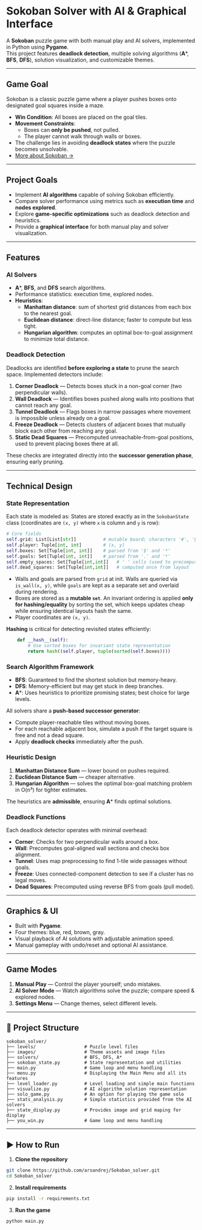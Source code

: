 # Sokoban Solver with AI & Graphical Interface

A **Sokoban** puzzle game with both manual play and AI solvers, implemented in Python using **Pygame**.  
This project features **deadlock detection**, multiple solving algorithms (**A***, **BFS**, **DFS**), solution visualization, and customizable themes.

---

## Game Goal
Sokoban is a classic puzzle game where a player pushes boxes onto designated goal squares inside a maze.
- **Win Condition**: All boxes are placed on the goal tiles.
- **Movement Constraints**:
  - Boxes can **only be pushed**, not pulled.
  - The player cannot walk through walls or boxes.
- The challenge lies in avoiding **deadlock states** where the puzzle becomes unsolvable.
- [More about Sokoban →](https://en.wikipedia.org/wiki/Sokoban)

---

## Project Goals
- Implement **AI algorithms** capable of solving Sokoban efficiently.
- Compare solver performance using metrics such as **execution time** and **nodes explored**.
- Explore **game-specific optimizations** such as deadlock detection and heuristics.
- Provide a **graphical interface** for both manual play and solver visualization.

---

##  Features

### AI Solvers
- **A***, **BFS**, and **DFS** search algorithms.
- Performance statistics: execution time, explored nodes.
- **Heuristics**:
  - **Manhattan distance**: sum of shortest grid distances from each box to the nearest goal.
  - **Euclidean distance**: direct-line distance; faster to compute but less tight.
  - **Hungarian algorithm**: computes an optimal box-to-goal assignment to minimize total distance.

### Deadlock Detection
Deadlocks are identified **before exploring a state** to prune the search space. Implemented detectors include:
1. **Corner Deadlock** — Detects boxes stuck in a non-goal corner (two perpendicular walls).
2. **Wall Deadlock** — Identifies boxes pushed along walls into positions that cannot reach any goal.
3. **Tunnel Deadlock** — Flags boxes in narrow passages where movement is impossible unless already on a goal.
4. **Freeze Deadlock** — Detects clusters of adjacent boxes that mutually block each other from reaching any goal.
5. **Static Dead Squares** — Precomputed unreachable-from-goal positions, used to prevent placing boxes there at all.

These checks are integrated directly into the **successor generation phase**, ensuring early pruning.

---

## Technical Design

### **State Representation**
Each state is modeled as:
States are stored exactly as in the `SokobanState` class (coordinates are `(x, y)` where `x` is column and `y` is row):

```python
# Core fields
self.grid: List[List[str]]          # mutable board; characters '#', '@', '$', '.', '*', ' '
self.player: Tuple[int, int]        # (x, y)
self.boxes: Set[Tuple[int, int]]    # parsed from '$' and '*'
self.goals: Set[Tuple[int, int]]    # parsed from '.' and '*'
self.empty_spaces: Set[Tuple[int,int]]   # ' ' cells (used to precompute dead squares)
self.dead_squares: Set[Tuple[int,int]]   # computed once from layout
```

- Walls and goals are parsed from `grid` at init. Walls are queried via `is_wall(x, y)`, while `goals` are kept as a separate set and overlaid during rendering.
- Boxes are stored as a **mutable `set`**. An invariant ordering is applied **only for hashing/equality** by sorting the set, which keeps updates cheap while ensuring identical layouts hash the same.
- Player coordinates are `(x, y)`.


**Hashing** is critical for detecting revisited states efficiently:
```python
    def __hash__(self):
        # Use sorted boxes for invariant state representation
        return hash((self.player, tuple(sorted(self.boxes))))
```

### **Search Algorithm Framework**
- **BFS**: Guaranteed to find the shortest solution but memory-heavy.
- **DFS**: Memory-efficient but may get stuck in deep branches.
- **A***: Uses heuristics to prioritize promising states; best choice for large levels.

All solvers share a **push-based successor generator**:
- Compute player-reachable tiles without moving boxes.
- For each reachable adjacent box, simulate a push if the target square is free and not a dead square.
- Apply **deadlock checks** immediately after the push.

### **Heuristic Design**
1. **Manhattan Distance Sum** — lower bound on pushes required.
2. **Euclidean Distance Sum** — cheaper alternative.
3. **Hungarian Algorithm** — solves the optimal box-goal matching problem in O(n³) for tighter estimates.

The heuristics are **admissible**, ensuring **A*** finds optimal solutions.

### **Deadlock Functions**
Each deadlock detector operates with minimal overhead:
- **Corner**: Checks for two perpendicular walls around a box.
- **Wall**: Precomputes goal-aligned wall sections and checks box alignment.
- **Tunnel**: Uses map preprocessing to find 1-tile wide passages without goals.
- **Freeze**: Uses connected-component detection to see if a cluster has no legal moves.
- **Dead Squares**: Precomputed using reverse BFS from goals (pull model).

---

## Graphics & UI
- Built with **Pygame**.
- Four themes: blue, red, brown, gray.
- Visual playback of AI solutions with adjustable animation speed.
- Manual gameplay with undo/reset and optional AI assistance.

---

##  Game Modes
1. **Manual Play** — Control the player yourself; undo mistakes.
2. **AI Solver Mode** — Watch algorithms solve the puzzle; compare speed & explored nodes.
3. **Settings Menu** — Change themes, select different levels.

---

## 📂 Project Structure
```
sokoban_solver/
├── levels/                  # Puzzle level files
├── images/                  # Theme assets and image files
├── solvers/                 # BFS, DFS, A*
├── sokoban_state.py         # State representation and utilities
├── main.py                  # Game loop and menu handling
├── menu.py                  # Displaying the Main Menu and all its features
├── level_loader.py          # Level loading and simple main functions
├── visualize.py             # AI algorithm solution representation
├── solo_game.py             # An option for playing the game solo 
├── stats_analysis.py        # Simple statistics provided from the AI solvers
├── state_display.py         # Provides image and grid maping for display
├── you_win.py               # Game loop and menu handling     
```

---
## ▶️ How to Run

1. **Clone the repository**
```bash
git clone https://github.com/arsandrej/Sokoban_solver.git
cd Sokoban_solver
```

2. **Install requirements**
```bash
pip install -r requirements.txt
```

3. **Run the game**
```bash
python main.py
```